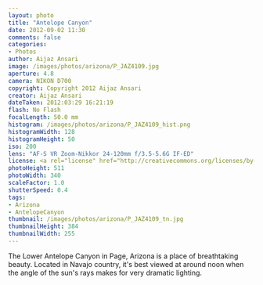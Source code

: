 ```yaml
---
layout: photo
title: "Antelope Canyon"
date: 2012-09-02 11:30
comments: false
categories:
- Photos
author: Aijaz Ansari
image: /images/photos/arizona/P_JAZ4109.jpg
aperture: 4.8
camera: NIKON D700
copyright: Copyright 2012 Aijaz Ansari
creator: Aijaz Ansari
dateTaken: 2012:03:29 16:21:19
flash: No Flash
focalLength: 50.0 mm
histogram: /images/photos/arizona/P_JAZ4109_hist.png
histogramWidth: 128
histogramHeight: 50
iso: 200
lens: "AF-S VR Zoom-Nikkor 24-120mm f/3.5-5.6G IF-ED"
license: <a rel="license" href="http://creativecommons.org/licenses/by-nc-nd/3.0/deed.en_US"><img alt="Creative Commons License" style="border-width:0" src="http://i.creativecommons.org/l/by-nc-nd/3.0/80x15.png" /></a>
photoHeight: 511
photoWidth: 340
scaleFactor: 1.0
shutterSpeed: 0.4
tags: 
- Arizona
- AntelopeCanyon
thumbnail: /images/photos/arizona/P_JAZ4109_tn.jpg
thumbnailHeight: 384
thumbnailWidth: 255
---
```


The Lower Antelope Canyon in Page, Arizona is a place of breathtaking
beauty.  Located in Navajo country, it's best viewed at around noon when
the angle of the sun's rays makes for very dramatic lighting.
